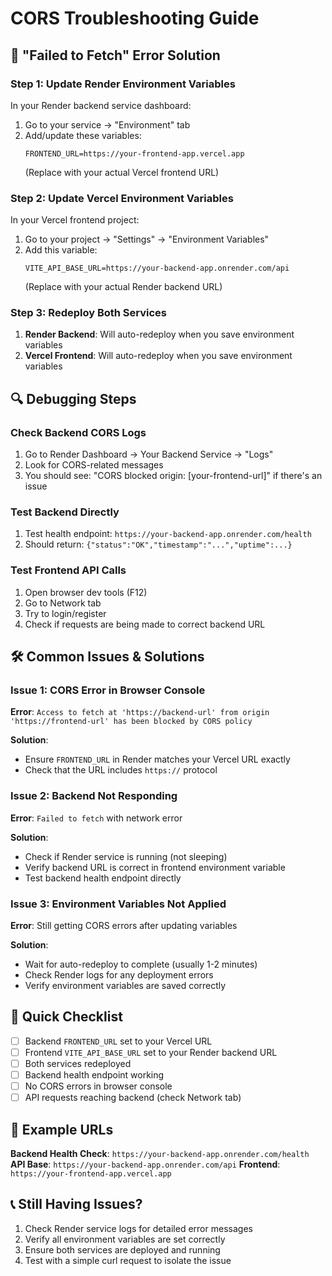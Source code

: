 # CORS Troubleshooting Guide

## 🚨 "Failed to Fetch" Error Solution

### Step 1: Update Render Environment Variables

In your Render backend service dashboard:

1. Go to your service → "Environment" tab
2. Add/update these variables:
   ```
   FRONTEND_URL=https://your-frontend-app.vercel.app
   ```
   (Replace with your actual Vercel frontend URL)

### Step 2: Update Vercel Environment Variables

In your Vercel frontend project:

1. Go to your project → "Settings" → "Environment Variables"
2. Add this variable:
   ```
   VITE_API_BASE_URL=https://your-backend-app.onrender.com/api
   ```
   (Replace with your actual Render backend URL)

### Step 3: Redeploy Both Services

1. **Render Backend**: Will auto-redeploy when you save environment variables
2. **Vercel Frontend**: Will auto-redeploy when you save environment variables

## 🔍 Debugging Steps

### Check Backend CORS Logs

1. Go to Render Dashboard → Your Backend Service → "Logs"
2. Look for CORS-related messages
3. You should see: "CORS blocked origin: [your-frontend-url]" if there's an issue

### Test Backend Directly

1. Test health endpoint: `https://your-backend-app.onrender.com/health`
2. Should return: `{"status":"OK","timestamp":"...","uptime":...}`

### Test Frontend API Calls

1. Open browser dev tools (F12)
2. Go to Network tab
3. Try to login/register
4. Check if requests are being made to correct backend URL

## 🛠️ Common Issues & Solutions

### Issue 1: CORS Error in Browser Console
**Error**: `Access to fetch at 'https://backend-url' from origin 'https://frontend-url' has been blocked by CORS policy`

**Solution**: 
- Ensure `FRONTEND_URL` in Render matches your Vercel URL exactly
- Check that the URL includes `https://` protocol

### Issue 2: Backend Not Responding
**Error**: `Failed to fetch` with network error

**Solution**:
- Check if Render service is running (not sleeping)
- Verify backend URL is correct in frontend environment variable
- Test backend health endpoint directly

### Issue 3: Environment Variables Not Applied
**Error**: Still getting CORS errors after updating variables

**Solution**:
- Wait for auto-redeploy to complete (usually 1-2 minutes)
- Check Render logs for any deployment errors
- Verify environment variables are saved correctly

## 📝 Quick Checklist

- [ ] Backend `FRONTEND_URL` set to your Vercel URL
- [ ] Frontend `VITE_API_BASE_URL` set to your Render backend URL
- [ ] Both services redeployed
- [ ] Backend health endpoint working
- [ ] No CORS errors in browser console
- [ ] API requests reaching backend (check Network tab)

## 🔗 Example URLs

**Backend Health Check**: `https://your-backend-app.onrender.com/health`
**API Base**: `https://your-backend-app.onrender.com/api`
**Frontend**: `https://your-frontend-app.vercel.app`

## 📞 Still Having Issues?

1. Check Render service logs for detailed error messages
2. Verify all environment variables are set correctly
3. Ensure both services are deployed and running
4. Test with a simple curl request to isolate the issue

